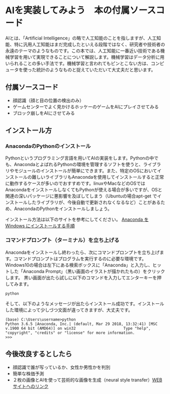 # AIを実装してみよう　本の付属ソースコード

AIとは、「Artificial Intelligence」の略で人工知能のことを指しますが、人工知能、特に汎用人工知能はまだ完成したといえる段階ではなく、研究者や技術者の永遠のテーマのようなものです。この本では、人工知能に一番近い技術である機械学習を用いて実現できることについて解説します。機械学習はデータ分析に用いられることの多い手法です。機械学習と言われてもピンとこない方は、コンピュータを使った統計のようなものと捉えていただいて大丈夫だと思います。

## 付属ソースコード
- 顔認識（顔と目の位置の検出のみ）
- ゲームセンターでよく見かけるホッケーのゲームをAIにプレイさせてみる
- ブロック崩しをAIにさせてみる

## インストール方

### AnacondaのPythonのインストール
Pythonというプログラミング言語を用いてAIの実装をします。Pythonの中でも、AnacondaとよばれるPythonの環境を管理するソフトを使うと、ライブラリやモジュールのインストールが簡単にできます。また、特定のOSにおいてインストールの難しいライブラリもAnacondaを使用してインストールすると正常に動作するケースが多いのでおすすめです。linuxやMacなどのOSではAnacondaをインストールしなくてもPythonが使える場合が多いですが、OSと関連の深いパッケージに悪影響を及ぼしてしまう（Ubuntuの場合apt-get でインストールしたライブラリが、今後自動で更新されなくなるなど）ことがあるため、AnacondaのPythonをインストールしましょう。

インストール方法は以下のサイトを参考にしてください。
<a href="https://weblabo.oscasierra.net/python-anaconda-install-windows/">Anaconda を Windows にインストールする手順</a>

### コマンドプロンプト（ターミナル）を立ち上げる
Anacondaをインストールし終わったら、次にコマンドプロンプトを立ち上げます。コマンドプロンプトはプログラムを実行するのに必要な環境です。
Windows10の場合は左下にある検索ボックスに「Anaconda」と入力し、ヒットした「Anaconda Prompt」（黒い画面のイラストが描かれたもの）をクリックします。
黒い画面が出たら試しに以下のコマンドを入力してエンターキーを押してみます。

```
python
```
そして、以下のようなメッセージが出たらインストール成功です。インストールした環境によって少しづつ文面が違ってきますが、大丈夫です。
```
(base) C:\Users\username>python                                                                                         Python 3.6.5 |Anaconda, Inc.| (default, Mar 29 2018, 13:32:41) [MSC v.1900 64 bit (AMD64)] on win32                     Type "help", "copyright", "credits" or "license" for more information.                                                  >>>  
```


## 今後改良するとしたら
- 顔認識で誰が写っているか、女性か男性かを判別
- 簡単な株価予測
- ２枚の画像とAIを使って芸術的な画像を生成（neural style transfer）<a href="https://docs.neptune.ml/get-started/style-transfer/">WEBサイトへのリンク</a>

